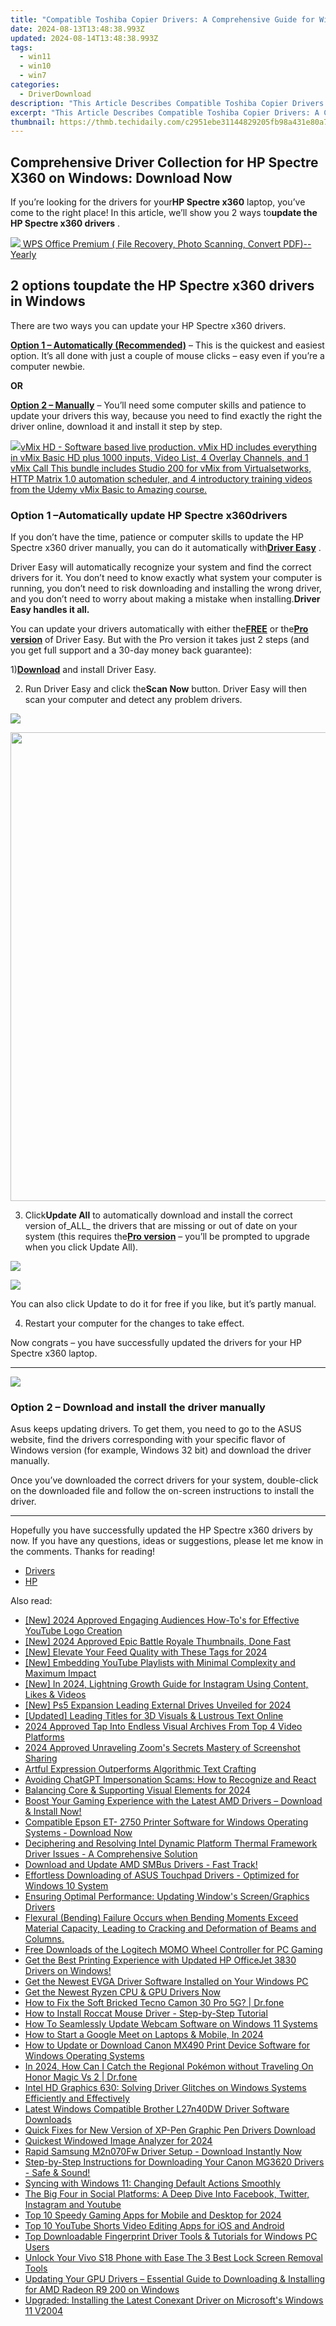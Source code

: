 ```yaml
---
title: "Compatible Toshiba Copier Drivers: A Comprehensive Guide for Windows Users"
date: 2024-08-13T13:48:38.993Z
updated: 2024-08-14T13:48:38.993Z
tags:
  - win11
  - win10
  - win7
categories:
  - DriverDownload
description: "This Article Describes Compatible Toshiba Copier Drivers: A Comprehensive Guide for Windows Users"
excerpt: "This Article Describes Compatible Toshiba Copier Drivers: A Comprehensive Guide for Windows Users"
thumbnail: https://thmb.techidaily.com/c2951ebe31144829205fb98a431e80a75ca2ddbe52aaeee27f66a87ef9a85b88.jpg
---
```


## Comprehensive Driver Collection for HP Spectre X360 on Windows: Download Now

If you’re looking for the drivers for your**HP Spectre x360** laptop, you’ve come to the right place! In this article, we’ll show you 2 ways to**update the HP Spectre x360 drivers** .

<!-- affiliate ads begin -->
<a href="https://secure.2checkout.com/order/checkout.php?PRODS=38729081&QTY=1&AFFILIATE=108875&CART=1"><img src="https://website-prod.cache.wpscdn.com/img/wps-writer-free-word-processor-1x.3d9c80d.png" border="0">
WPS Office Premium ( File Recovery, Photo Scanning, Convert PDF)--Yearly</a>
<!-- affiliate ads end -->
## 2 options to**update the HP Spectre x360 drivers** in Windows

There are two ways you can update your HP Spectre x360 drivers.

[**Option 1 – Automatically (Recommended)**](https://www.drivereasy.com/knowledge/download-hp-spectre-x360-drivers-for-windows/#O1) – This is the quickest and easiest option. It’s all done with just a couple of mouse clicks – easy even if you’re a computer newbie.

**OR**

[**Option 2 – Manually**](https://tools.techidaily.com/drivereasy/download/) – You’ll need some computer skills and patience to update your drivers this way, because you need to find exactly the right the driver online, download it and install it step by step.

<!-- affiliate ads begin -->
<a href="https://secure.2checkout.com/order/checkout.php?PRODS=4718730&QTY=1&AFFILIATE=108875&CART=1"> <img src="https://secure.avangate.com/images/merchant/ce9a6fb2becc2d235e62b125e9260102/products/copy_vMixCallScreenshot1-large.jpg" border="0">vMix HD - Software based live production. vMix HD includes everything in vMix Basic HD plus 1000 inputs, Video List, 4 Overlay Channels, and 1 vMix Call 
This bundle includes Studio 200 for vMix from Virtualsetworks, HTTP Matrix 1.0 automation scheduler, and 4 introductory training videos from the Udemy vMix Basic to Amazing course. </a>
<!-- affiliate ads end -->
### Option 1 –**Automatically update** HP Spectre x360**drivers**

 If you don’t have the time, patience or computer skills to update the HP Spectre x360 driver manually, you can do it automatically with[**Driver Easy**](https://tools.techidaily.com/drivereasy/download/) .

 Driver Easy will automatically recognize your system and find the correct drivers for it. You don’t need to know exactly what system your computer is running, you don’t need to risk downloading and installing the wrong driver, and you don’t need to worry about making a mistake when installing.**Driver Easy handles it all.**

 You can update your drivers automatically with either the[**FREE**](https://tools.techidaily.com/drivereasy/download/) or the[**Pro version**](https://tools.techidaily.com/drivereasy/download/) of Driver Easy. But with the Pro version it takes just 2 steps (and you get full support and a 30-day money back guarantee):

 1)[**Download**](https://tools.techidaily.com/drivereasy/download/) and install Driver Easy.

 2) Run Driver Easy and click the**Scan Now** button. Driver Easy will then scan your computer and detect any problem drivers.

![](https://images.drivereasy.com/wp-content/uploads/2019/08/image-164.png)
<!-- affiliate ads begin -->
<a href="https://zebaoaffiliateprogram.pxf.io/c/5597632/1853659/21526" target="_top" id="1853659"><img src="//a.impactradius-go.com/display-ad/21526-1853659" border="0" alt="" width="1920" height="750"/></a><img height="0" width="0" src="https://imp.pxf.io/i/5597632/1853659/21526" style="position:absolute;visibility:hidden;" border="0" />
<!-- affiliate ads end -->

 3) Click**Update All** to automatically download and install the correct version of_ALL_ the drivers that are missing or out of date on your system (this requires the[**Pro version**](https://tools.techidaily.com/drivereasy/download/) – you’ll be prompted to upgrade when you click Update All).

![](https://images.drivereasy.com/wp-content/uploads/2019/08/image-165.png)
<!-- affiliate ads begin -->
<a href="https://store.nero.com/order/checkout.php?PRODS=42296740&QTY=1&AFFILIATE=108875&CART=1"><img src="https://www.nero.com/nero-com-wAssets/img/banners/2023/biu/Nero_BackItUp_Screen_2.webp" border="0"></a>
<!-- affiliate ads end -->

 You can also click Update to do it for free if you like, but it’s partly manual.

4) Restart your computer for the changes to take effect.

 Now congrats – you have successfully updated the drivers for your HP Spectre x360 laptop.

---

<!-- affiliate ads begin -->
<a href="https://store.revouninstaller.com/order/checkout.php?PRODS=27889512&QTY=1&AFFILIATE=108875&CART=1"><img src="https://secure.avangate.com/images/merchant/4282ec8de8c9be897e7aff4aa231b1a4/728__90.jpg" border="0"></a>
<!-- affiliate ads end -->
### Option 2 – Download and install the driver manually

 Asus keeps updating drivers. To get them, you need to go to the ASUS website, find the drivers corresponding with your specific flavor of Windows version (for example, Windows 32 bit) and download the driver manually.

 Once you’ve downloaded the correct drivers for your system, double-click on the downloaded file and follow the on-screen instructions to install the driver.

---

 Hopefully you have successfully updated the HP Spectre x360 drivers by now. If you have any questions, ideas or suggestions, please let me know in the comments. Thanks for reading!

* [Drivers](https://tools.techidaily.com/drivereasy/download/)
* [HP](https://tools.techidaily.com/drivereasy/download/)

<ins class="adsbygoogle"
     style="display:block"
     data-ad-format="autorelaxed"
     data-ad-client="ca-pub-7571918770474297"
     data-ad-slot="1223367746"></ins>



<ins class="adsbygoogle"
     style="display:block"
     data-ad-client="ca-pub-7571918770474297"
     data-ad-slot="8358498916"
     data-ad-format="auto"
     data-full-width-responsive="true"></ins>

<span class="atpl-alsoreadstyle">Also read:</span>
<div><ul>
<li><a href="https://youtube-data.techidaily.com/024-approved-engaging-audiences-how-tos-for-effective-youtube-logo-creation/"><u>[New] 2024 Approved  Engaging Audiences  How-To's for Effective YouTube Logo Creation</u></a></li>
<li><a href="https://youtube-webster.techidaily.com/024-approved-epic-battle-royale-thumbnails-done-fast/"><u>[New] 2024 Approved  Epic Battle Royale Thumbnails, Done Fast</u></a></li>
<li><a href="https://instagram-video-recordings.techidaily.com/new-elevate-your-feed-quality-with-these-tags-for-2024/"><u>[New] Elevate Your Feed Quality with These Tags for 2024</u></a></li>
<li><a href="https://youtube-zero.techidaily.com/mbedding-youtube-playlists-with-minimal-complexity-and-maximum-impact/"><u>[New] Embedding YouTube Playlists with Minimal Complexity and Maximum Impact</u></a></li>
<li><a href="https://instagram-clips.techidaily.com/new-in-2024-lightning-growth-guide-for-instagram-using-content-likes-and-videos/"><u>[New] In 2024, Lightning Growth Guide for Instagram  Using Content, Likes & Videos</u></a></li>
<li><a href="https://visual-screen-recording.techidaily.com/new-ps5-expansion-leading-external-drives-unveiled-for-2024/"><u>[New] Ps5 Expansion  Leading External Drives Unveiled for 2024</u></a></li>
<li><a href="https://extra-guidance.techidaily.com/updated-leading-titles-for-3d-visuals-and-lustrous-text-online/"><u>[Updated] Leading Titles for 3D Visuals & Lustrous Text Online</u></a></li>
<li><a href="https://youtube-help.techidaily.com/2024-approved-tap-into-endless-visual-archives-from-top-4-video-platforms/"><u>2024 Approved  Tap Into Endless Visual Archives From Top 4 Video Platforms</u></a></li>
<li><a href="https://remote-screen-capture.techidaily.com/2024-approved-unraveling-zooms-secrets-mastery-of-screenshot-sharing/"><u>2024 Approved  Unraveling Zoom's Secrets  Mastery of Screenshot Sharing</u></a></li>
<li><a href="https://tech-revival.techidaily.com/artful-expression-outperforms-algorithmic-text-crafting/"><u>Artful Expression Outperforms Algorithmic Text Crafting</u></a></li>
<li><a href="https://tech-haven.techidaily.com/avoiding-chatgpt-impersonation-scams-how-to-recognize-and-react/"><u>Avoiding ChatGPT Impersonation Scams: How to Recognize and React</u></a></li>
<li><a href="https://extra-lessons.techidaily.com/balancing-core-and-supporting-visual-elements-for-2024/"><u>Balancing Core & Supporting Visual Elements for 2024</u></a></li>
<li><a href="https://win-dash.techidaily.com/boost-your-gaming-experience-with-the-latest-amd-drivers-download-and-install-now/"><u>Boost Your Gaming Experience with the Latest AMD Drivers – Download & Install Now!</u></a></li>
<li><a href="https://win-dash.techidaily.com/1722970208253-compatible-epson-et-2750-printer-software-for-windows-operating-systems-download-now/"><u>Compatible Epson ET- 2750 Printer Software for Windows Operating Systems - Download Now</u></a></li>
<li><a href="https://win-dash.techidaily.com/deciphering-and-resolving-intel-dynamic-platform-thermal-framework-driver-issues-a-comprehensive-solution/"><u>Deciphering and Resolving Intel Dynamic Platform Thermal Framework Driver Issues - A Comprehensive Solution</u></a></li>
<li><a href="https://win-dash.techidaily.com/1722958064828-download-and-update-amd-smbus-drivers-fast-track/"><u>Download and Update AMD SMBus Drivers - Fast Track!</u></a></li>
<li><a href="https://win-dash.techidaily.com/effortless-downloading-of-asus-touchpad-drivers-optimized-for-windows-10-system/"><u>Effortless Downloading of ASUS Touchpad Drivers - Optimized for Windows 10 System</u></a></li>
<li><a href="https://win-dash.techidaily.com/ensuring-optimal-performance-updating-windows-screengraphics-drivers/"><u>Ensuring Optimal Performance: Updating Window's Screen/Graphics Drivers</u></a></li>
<li><a href="https://win-dash.techidaily.com/flexural-bending-failure-occurs-when-bending-moments-exceed-material-capacity-leading-to-cracking-and-deformation-of-beams-and-columns/"><u>Flexural (Bending) Failure Occurs when Bending Moments Exceed Material Capacity, Leading to Cracking and Deformation of Beams and Columns.</u></a></li>
<li><a href="https://win-dash.techidaily.com/free-downloads-of-the-logitech-momo-wheel-controller-for-pc-gaming/"><u>Free Downloads of the Logitech MOMO Wheel Controller for PC Gaming</u></a></li>
<li><a href="https://win-dash.techidaily.com/1722961981900-get-the-best-printing-experience-with-updated-hp-officejet-3830-drivers-on-windows/"><u>Get the Best Printing Experience with Updated HP OfficeJet 3830 Drivers on Windows!</u></a></li>
<li><a href="https://win-dash.techidaily.com/get-the-newest-evga-driver-software-installed-on-your-windows-pc/"><u>Get the Newest EVGA Driver Software Installed on Your Windows PC</u></a></li>
<li><a href="https://win-dash.techidaily.com/get-the-newest-ryzen-cpu-and-gpu-drivers-now/"><u>Get the Newest Ryzen CPU & GPU Drivers Now</u></a></li>
<li><a href="https://howto.techidaily.com/how-to-fix-the-soft-bricked-tecno-camon-30-pro-5g-drfone-by-drfone-fix-android-problems-fix-android-problems/"><u>How to Fix the Soft Bricked Tecno Camon 30 Pro 5G? | Dr.fone</u></a></li>
<li><a href="https://win-dash.techidaily.com/how-to-install-roccat-mouse-driver-step-by-step-tutorial/"><u>How to Install Roccat Mouse Driver - Step-by-Step Tutorial</u></a></li>
<li><a href="https://win-dash.techidaily.com/how-to-seamlessly-update-webcam-software-on-windows-11-systems/"><u>How To Seamlessly Update Webcam Software on Windows 11 Systems</u></a></li>
<li><a href="https://digital-screen-recording.techidaily.com/how-to-start-a-google-meet-on-laptops-and-mobile-in-2024/"><u>How to Start a Google Meet on Laptops & Mobile, In 2024</u></a></li>
<li><a href="https://win-dash.techidaily.com/how-to-update-or-download-canon-mx490-print-device-software-for-windows-operating-systems/"><u>How to Update or Download Canon MX490 Print Device Software for Windows Operating Systems</u></a></li>
<li><a href="https://pokemon-go-android.techidaily.com/in-2024-how-can-i-catch-the-regional-pokemon-without-traveling-on-honor-magic-vs-2-drfone-by-drfone-virtual-android/"><u>In 2024, How Can I Catch the Regional Pokémon without Traveling On Honor Magic Vs 2 | Dr.fone</u></a></li>
<li><a href="https://win-dash.techidaily.com/1722962800634-intel-hd-graphics-630-solving-driver-glitches-on-windows-systems-efficiently-and-effectively/"><u>Intel HD Graphics 630: Solving Driver Glitches on Windows Systems Efficiently and Effectively</u></a></li>
<li><a href="https://win-dash.techidaily.com/latest-windows-compatible-brother-l27n40dw-driver-software-downloads/"><u>Latest Windows Compatible Brother L27n40DW Driver Software Downloads</u></a></li>
<li><a href="https://win-dash.techidaily.com/quick-fixes-for-new-version-of-xp-pen-graphic-pen-drivers-download/"><u>Quick Fixes for New Version of XP-Pen Graphic Pen Drivers Download</u></a></li>
<li><a href="https://extra-approaches.techidaily.com/quickest-windowed-image-analyzer-for-2024/"><u>Quickest Windowed Image Analyzer for 2024</u></a></li>
<li><a href="https://win-dash.techidaily.com/rapid-samsung-m2n070fw-driver-setup-download-instantly-now/"><u>Rapid Samsung M2n070Fw Driver Setup - Download Instantly Now</u></a></li>
<li><a href="https://win-dash.techidaily.com/step-by-step-instructions-for-downloading-your-canon-mg3620-drivers-safe-and-sound/"><u>Step-by-Step Instructions for Downloading Your Canon MG3620 Drivers - Safe & Sound!</u></a></li>
<li><a href="https://win11.techidaily.com/syncing-with-windows-11-changing-default-actions-smoothly/"><u>Syncing with Windows 11: Changing Default Actions Smoothly</u></a></li>
<li><a href="https://win-forum.techidaily.com/the-big-four-in-social-platforms-a-deep-dive-into-facebook-twitter-instagram-and-youtube/"><u>The Big Four in Social Platforms: A Deep Dive Into Facebook, Twitter, Instagram and Youtube</u></a></li>
<li><a href="https://fox-helps.techidaily.com/top-10-speedy-gaming-apps-for-mobile-and-desktop-for-2024/"><u>Top 10 Speedy Gaming Apps for Mobile and Desktop for 2024</u></a></li>
<li><a href="https://youtube-web.techidaily.com/0-youtube-shorts-video-editing-apps-for-ios-and-android/"><u>Top 10 YouTube Shorts Video Editing Apps for iOS and Android</u></a></li>
<li><a href="https://win-dash.techidaily.com/top-downloadable-fingerprint-driver-tools-and-tutorials-for-windows-pc-users/"><u>Top Downloadable Fingerprint Driver Tools & Tutorials for Windows PC Users</u></a></li>
<li><a href="https://unlock-android.techidaily.com/unlock-your-vivo-s18-phone-with-ease-the-3-best-lock-screen-removal-tools-by-drfone-android/"><u>Unlock Your Vivo S18 Phone with Ease The 3 Best Lock Screen Removal Tools</u></a></li>
<li><a href="https://win-dash.techidaily.com/updating-your-gpu-drivers-essential-guide-to-downloading-and-installing-for-amd-radeon-r9-200-on-windows/"><u>Updating Your GPU Drivers – Essential Guide to Downloading & Installing for AMD Radeon R9 200 on Windows</u></a></li>
<li><a href="https://win-dash.techidaily.com/upgraded-installing-the-latest-conexant-driver-on-microsofts-windows-11-v2004/"><u>Upgraded: Installing the Latest Conexant Driver on Microsoft's Windows 11 V2004</u></a></li>
</ul></div>

